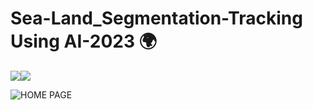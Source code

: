 # Sea-Land_Segmentation-Tracking Using AI-2023 🌍

![](https://img.shields.io/badge/License-MIT-blue)![](https://img.shields.io/badge/Version-v1-blue)

![HOME PAGE](Resources\home_page.png)
